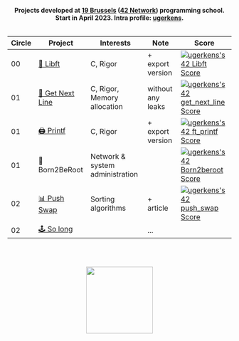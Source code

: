 <p align="center">
	<b>
		Projects developed at <a href="https://campus19.be/">19 Brussels</a> (<a href="https://www.42network.org/">42 Network</a>) programming school.
		<br>
		Start in April 2023. Intra profile: <a href="https://profile.intra.42.fr/users/ugerkens">ugerkens</a>.
		<br><br>
	</b>
</p>

<table align="center">
	<thead>
		<tr>
			<th>Circle</th>
			<th>Project</th>
			<th>Interests</th>
			<th>Note</th>
			<th>Score</th>
		</tr>
	</thead>
  <tbody>
    <tr>
      <td>00</td>
      <td><a href="https://github.com/ulyssegerkens/libft">🧰 Libft</a></td>
      <td>C, Rigor</td>
	  <td>+ export version</td>
      <td><a href="https://github.com/JaeSeoKim/badge42"><img src="https://badge42.vercel.app/api/v2/clko9gj46004008mm4p1bl1xk/project/3054001" alt="ugerkens's 42 Libft Score" /></a></td>
    </tr>
    <tr>
      <td>01</td>
      <td><a href="https://github.com/ulyssegerkens/get_next_line">📃 Get Next Line</a></td>
      <td>C, Rigor, Memory allocation</td>
	  <td>without any leaks</td>
      <td><a href="https://github.com/JaeSeoKim/badge42"><img src="https://badge42.vercel.app/api/v2/clko9gj46004008mm4p1bl1xk/project/3063182" alt="ugerkens's 42 get_next_line Score" /></a></td>
    </tr>
    <tr>
      <td>01</td>
      <td><a href="https://github.com/ulyssegerkens/printf">🖨️ Printf</a></td>
      <td>C, Rigor</td>
	  <td>+ export version</td>
      <td><a href="https://github.com/JaeSeoKim/badge42"><img src="https://badge42.vercel.app/api/v2/clko9gj46004008mm4p1bl1xk/project/3063181" alt="ugerkens's 42 ft_printf Score" /></a></td>
    </tr>
    <tr>
      <td>01</td>
      <td>💾 Born2BeRoot</td>
      <td>Network & system administration</td>
	  <td></td>
      <td><a href="https://github.com/JaeSeoKim/badge42"><img src="https://badge42.vercel.app/api/v2/clko9gj46004008mm4p1bl1xk/project/3064942" alt="ugerkens's 42 Born2beroot Score" /></a></td>
    </tr>
    <tr>
      <td>02</td>
      <td><a href="https://github.com/ulyssegerkens/push_swap">📊 Push Swap</a></td>
      <td>Sorting algorithms</td>
	  <td>+ article</td>
      <td><a href="https://github.com/JaeSeoKim/badge42"><img src="https://badge42.vercel.app/api/v2/clko9gj46004008mm4p1bl1xk/project/3120261" alt="ugerkens's 42 push_swap Score" /></a></td>
    </tr>
	<tr>
      <td>02</td>
      <td><a href="https://github.com/ulyssegerkens/push_swap">🕹️ So long</a></td>
      <td></td>
	  <td>...</td>
      <td></td>
    </tr>
  </tbody>
</table>

<br>
<br>

<p align="center">
	<a href="https://campus19.be/">
		<img  width="150" src="https://github.com/ulyssegerkens/42-Cursus/assets/99326326/2eb721b3-5b33-4703-9922-684aadbbdc76">
	</a>
</p>

<br>
